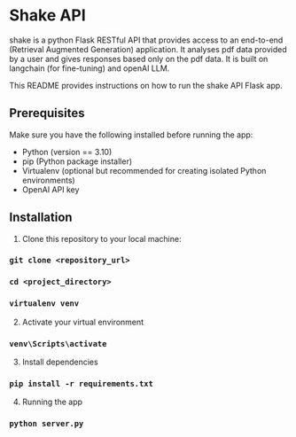 # Shake API
shake is a python Flask RESTful API that provides access to an end-to-end (Retrieval Augmented Generation) application. It analyses pdf data provided by a user and gives responses based only on the pdf data. It is built on langchain (for fine-tuning) and openAI LLM.

This README provides instructions on how to run the shake API Flask app.

## Prerequisites

Make sure you have the following installed before running the app:

- Python (version == 3.10)
- pip (Python package installer)
- Virtualenv (optional but recommended for creating isolated Python environments)
- OpenAI API key

## Installation

1. Clone this repository to your local machine:

### `git clone <repository_url>`
### `cd <project_directory>`
### `virtualenv venv`

2. Activate your virtual environment
### `venv\Scripts\activate`

3. Install dependencies
### `pip install -r requirements.txt`

4. Running the app
### `python server.py`
